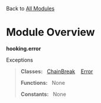 Back to [All Modules](https://github.com/pyrustic/hooking/blob/master/docs/modules/README.md#readme)

# Module Overview

**hooking.error**
 
Exceptions

> **Classes:** &nbsp; [ChainBreak](https://github.com/pyrustic/hooking/blob/master/docs/modules/content/hooking.error/content/classes/ChainBreak.md#class-chainbreak) &nbsp;&nbsp; [Error](https://github.com/pyrustic/hooking/blob/master/docs/modules/content/hooking.error/content/classes/Error.md#class-error)
>
> **Functions:** &nbsp; None
>
> **Constants:** &nbsp; None
